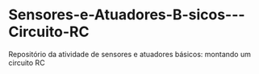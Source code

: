 # Sensores-e-Atuadores-B-sicos---Circuito-RC
Repositório da atividade de sensores e atuadores básicos: montando um circuito RC
